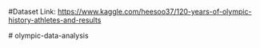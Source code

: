 


#Dataset Link: https://www.kaggle.com/heesoo37/120-years-of-olympic-history-athletes-and-results

#   o l y m p i c - d a t a - a n a l y s i s 
 
 
